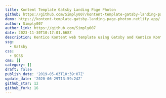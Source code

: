 ```yaml
---
title: Kontent Template Gatsby Landing Page Photon
github: https://github.com/Simply007/kontent-template-gatsby-landing-page-photon
demo: https://kontent-template-gatsby-landing-page-photon.netlify.app/
author: Simply007
author_link: https://github.com/Simply007
date: 2023-11-30T10:17:01.668Z
description: Kentico Kontent web template using Gatsby and Kentico Kontent.
ssg:
  - Gatsby
css:
  - SCSS
cms: []
category: []
draft: false
publish_date: '2019-05-03T10:39:07Z'
update_date: '2020-06-29T13:59:24Z'
github_star: 12
github_fork: 16
---
```

